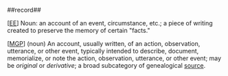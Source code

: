 ##record##

\[[EE](SOURCES.md#EE)\]  Noun: an account of an event, circumstance, etc.; a piece of writing created to preserve the memory of certain "facts."

\[[MGP](SOURCES.md#MGP)\] (noun) An account, usually written, of an action, observation, utterance, or other event, typically intended to describe, document, memorialize, or note the action, observation, utterance, or other event; may be *original* or *derivative*; a broad subcategory of genealogical [source](source.md).

